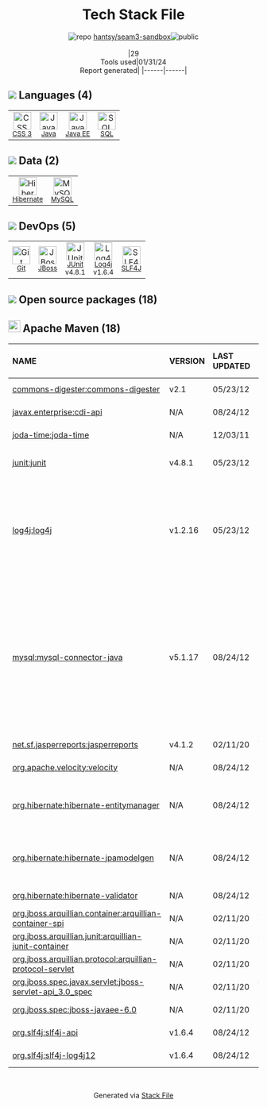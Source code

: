 <!--
&lt;--- Readme.md Snippet without images Start ---&gt;
## Tech Stack
hantsy/seam3-sandbox is built on the following main stack:

- [Java](https://www.java.com) – Languages
- [MySQL](http://www.mysql.com) – Databases
- [Hibernate](http://hibernate.org/) – Object Relational Mapper (ORM)
- [JUnit](http://junit.org/) – Testing Frameworks
- [JBoss](https://developers.redhat.com/products/eap) – Web Servers
- [SQL](https://en.wikipedia.org/wiki/SQL) – Languages
- [Log4j](https://logging.apache.org/log4j/2.x/) – Logging Tools
- [SLF4J](http://slf4j.org/) – Log Management
- [Java EE](http://www.oracle.com/technetwork/java/javaee/overview/index.html) – Languages

Full tech stack [here](/techstack.md)

&lt;--- Readme.md Snippet without images End ---&gt;

&lt;--- Readme.md Snippet with images Start ---&gt;
## Tech Stack
hantsy/seam3-sandbox is built on the following main stack:

- <img width='25' height='25' src='https://img.stackshare.io/service/995/K85ZWV2F.png' alt='Java'/> [Java](https://www.java.com) – Languages
- <img width='25' height='25' src='https://img.stackshare.io/service/1025/logo-mysql-170x170.png' alt='MySQL'/> [MySQL](http://www.mysql.com) – Databases
- <img width='25' height='25' src='https://img.stackshare.io/service/1756/1uNl_IZX.png' alt='Hibernate'/> [Hibernate](http://hibernate.org/) – Object Relational Mapper (ORM)
- <img width='25' height='25' src='https://img.stackshare.io/service/2020/874086.png' alt='JUnit'/> [JUnit](http://junit.org/) – Testing Frameworks
- <img width='25' height='25' src='https://img.stackshare.io/service/2188/unnamed.jpg' alt='JBoss'/> [JBoss](https://developers.redhat.com/products/eap) – Web Servers
- <img width='25' height='25' src='https://img.stackshare.io/service/2271/default_068d33483bba6b81ee13fbd4dc7aab9780896a54.png' alt='SQL'/> [SQL](https://en.wikipedia.org/wiki/SQL) – Languages
- <img width='25' height='25' src='https://img.stackshare.io/service/2804/Coralogix-log4j-integration.jpg' alt='Log4j'/> [Log4j](https://logging.apache.org/log4j/2.x/) – Logging Tools
- <img width='25' height='25' src='https://img.stackshare.io/service/2805/05518ecaa42841e834421e9d6987b04f_400x400.png' alt='SLF4J'/> [SLF4J](http://slf4j.org/) – Log Management
- <img width='25' height='25' src='https://img.stackshare.io/service/4522/652rxwyK_400x400.png' alt='Java EE'/> [Java EE](http://www.oracle.com/technetwork/java/javaee/overview/index.html) – Languages

Full tech stack [here](/techstack.md)

&lt;--- Readme.md Snippet with images End ---&gt;
-->
<div align="center">

# Tech Stack File
![](https://img.stackshare.io/repo.svg "repo") [hantsy/seam3-sandbox](https://github.com/hantsy/seam3-sandbox)![](https://img.stackshare.io/public_badge.svg "public")
<br/><br/>
|29<br/>Tools used|01/31/24 <br/>Report generated|
|------|------|
</div>

## <img src='https://img.stackshare.io/languages.svg'/> Languages (4)
<table><tr>
  <td align='center'>
  <img width='36' height='36' src='https://img.stackshare.io/service/6727/css.png' alt='CSS 3'>
  <br>
  <sub><a href="https://developer.mozilla.org/en-US/docs/Web/CSS/CSS3">CSS 3</a></sub>
  <br>
  <sub></sub>
</td>

<td align='center'>
  <img width='36' height='36' src='https://img.stackshare.io/service/995/K85ZWV2F.png' alt='Java'>
  <br>
  <sub><a href="https://www.java.com">Java</a></sub>
  <br>
  <sub></sub>
</td>

<td align='center'>
  <img width='36' height='36' src='https://img.stackshare.io/service/4522/652rxwyK_400x400.png' alt='Java EE'>
  <br>
  <sub><a href="http://www.oracle.com/technetwork/java/javaee/overview/index.html">Java EE</a></sub>
  <br>
  <sub></sub>
</td>

<td align='center'>
  <img width='36' height='36' src='https://img.stackshare.io/service/2271/default_068d33483bba6b81ee13fbd4dc7aab9780896a54.png' alt='SQL'>
  <br>
  <sub><a href="https://en.wikipedia.org/wiki/SQL">SQL</a></sub>
  <br>
  <sub></sub>
</td>

</tr>
</table>

## <img src='https://img.stackshare.io/databases.svg'/> Data (2)
<table><tr>
  <td align='center'>
  <img width='36' height='36' src='https://img.stackshare.io/service/1756/1uNl_IZX.png' alt='Hibernate'>
  <br>
  <sub><a href="http://hibernate.org/">Hibernate</a></sub>
  <br>
  <sub></sub>
</td>

<td align='center'>
  <img width='36' height='36' src='https://img.stackshare.io/service/1025/logo-mysql-170x170.png' alt='MySQL'>
  <br>
  <sub><a href="http://www.mysql.com">MySQL</a></sub>
  <br>
  <sub></sub>
</td>

</tr>
</table>

## <img src='https://img.stackshare.io/devops.svg'/> DevOps (5)
<table><tr>
  <td align='center'>
  <img width='36' height='36' src='https://img.stackshare.io/service/1046/git.png' alt='Git'>
  <br>
  <sub><a href="http://git-scm.com/">Git</a></sub>
  <br>
  <sub></sub>
</td>

<td align='center'>
  <img width='36' height='36' src='https://img.stackshare.io/service/2188/unnamed.jpg' alt='JBoss'>
  <br>
  <sub><a href="https://developers.redhat.com/products/eap">JBoss</a></sub>
  <br>
  <sub></sub>
</td>

<td align='center'>
  <img width='36' height='36' src='https://img.stackshare.io/service/2020/874086.png' alt='JUnit'>
  <br>
  <sub><a href="http://junit.org/">JUnit</a></sub>
  <br>
  <sub>v4.8.1</sub>
</td>

<td align='center'>
  <img width='36' height='36' src='https://img.stackshare.io/service/2804/Coralogix-log4j-integration.jpg' alt='Log4j'>
  <br>
  <sub><a href="https://logging.apache.org/log4j/2.x/">Log4j</a></sub>
  <br>
  <sub>v1.6.4</sub>
</td>

<td align='center'>
  <img width='36' height='36' src='https://img.stackshare.io/service/2805/05518ecaa42841e834421e9d6987b04f_400x400.png' alt='SLF4J'>
  <br>
  <sub><a href="http://slf4j.org/">SLF4J</a></sub>
  <br>
  <sub></sub>
</td>

</tr>
</table>


## <img src='https://img.stackshare.io/group.svg' /> Open source packages (18)</h2>

## <img width='24' height='24' src='https://img.stackshare.io/package_manager/977/default_9833f2ef0bbc2a946b4cc5e9307264033361076b.png'/> Apache Maven (18)

|NAME|VERSION|LAST UPDATED|LAST UPDATED BY|LICENSE|VULNERABILITIES|
|:------|:------|:------|:------|:------|:------|
|[commons-digester:commons-digester](http://commons.apache.org/digester/)|v2.1|05/23/12|Hantsy Bai |Apache-2.0|N/A|
|[javax.enterprise:cdi-api](http://cdi-spec.org)|N/A|08/24/12|Hantsy Bai |Apache-2.0|N/A|
|[joda-time:joda-time](https://www.joda.org/joda-time/)|N/A|12/03/11|Hantsy Bai |Apache-2.0|N/A|
|[junit:junit](http://junit.org)|v4.8.1|05/23/12|Hantsy Bai |EPL-1.0|[CVE-2020-15250](https://github.com/advisories/GHSA-269g-pwp5-87pp) (Moderate)|
|[log4j:log4j](http://logging.apache.org/log4j/1.2/)|v1.2.16|05/23/12|Hantsy Bai |Apache-2.0|[CVE-2022-23305](https://github.com/advisories/GHSA-65fg-84f6-3jq3) (Critical)<br/>[CVE-2022-23307](https://github.com/advisories/GHSA-f7vh-qwp3-x37m) (Critical)<br/>[CVE-2019-17571](https://github.com/advisories/GHSA-2qrg-x229-3v8q) (Critical)<br/>[CVE-2022-23302](https://github.com/advisories/GHSA-w9p3-5cr8-m3jj) (High)<br/>[CVE-2021-4104](https://github.com/advisories/GHSA-fp5r-v3w9-4333) (High)|
|[mysql:mysql-connector-java](http://dev.mysql.com/doc/connector-j/en/)|v5.1.17|08/24/12|Hantsy Bai |GPL-3.0-only|[CVE-2018-3258](https://github.com/advisories/GHSA-4vrv-ch96-6h42) (High)<br/>[CVE-2017-3523](https://github.com/advisories/GHSA-2xxh-f8r3-hvvr) (High)<br/>[CVE-2019-2692](https://github.com/advisories/GHSA-jcq3-cprp-m333) (Moderate)<br/>[CVE-2017-3586](https://github.com/advisories/GHSA-pwh7-92h3-mqr6) (Moderate)<br/>[CVE-2015-2575](https://github.com/advisories/GHSA-gc43-g62c-99g2) (Moderate)<br/>[CVE-2022-21363](https://github.com/advisories/GHSA-g76j-4cxx-23h9) (Moderate)<br/>[CVE-2017-3589](https://github.com/advisories/GHSA-cjcf-wm2p-59h5) (Low)|
|[net.sf.jasperreports:jasperreports](http://jasperreports.sourceforge.net)|v4.1.2|02/11/20|Jonathan Leitschuh |LGPL-2.1+|N/A|
|[org.apache.velocity:velocity](http://velocity.apache.org/engine/devel/)|N/A|08/24/12|Hantsy Bai |Apache-2.0|N/A|
|[org.hibernate:hibernate-entitymanager](http://hibernate.org/orm)|N/A|08/24/12|Hantsy Bai |LGPL-2.0-only,GPL-3.0-or-later|N/A|
|[org.hibernate:hibernate-jpamodelgen](http://hibernate.org/orm)|N/A|08/24/12|Hantsy Bai |LGPL-2.0-only,GPL-3.0-or-later|N/A|
|[org.hibernate:hibernate-validator](http://hibernate.org/validator/)|N/A|08/24/12|Hantsy Bai |Apache-2.0|N/A|
|[org.jboss.arquillian.container:arquillian-container-spi](http://arquillian.org)|N/A|02/11/20|Jonathan Leitschuh |Apache-2.0|N/A|
|[org.jboss.arquillian.junit:arquillian-junit-container](http://arquillian.org)|N/A|02/11/20|Jonathan Leitschuh |Apache-2.0|N/A|
|[org.jboss.arquillian.protocol:arquillian-protocol-servlet](http://arquillian.org)|N/A|02/11/20|Jonathan Leitschuh |Apache-2.0|N/A|
|[org.jboss.spec.javax.servlet:jboss-servlet-api_3.0_spec](http://www.jboss.org)|N/A|02/11/20|Jonathan Leitschuh |GPL-2.0|N/A|
|[org.jboss.spec:jboss-javaee-6.0]()|N/A|02/11/20|Jonathan Leitschuh |LGPL-2.1|N/A|
|[org.slf4j:slf4j-api](http://www.slf4j.org)|v1.6.4|08/24/12|Hantsy Bai |MIT|N/A|
|[org.slf4j:slf4j-log4j12](http://www.slf4j.org)|v1.6.4|08/24/12|Hantsy Bai |MIT|N/A|

<br/>
<div align='center'>

Generated via [Stack File](https://github.com/marketplace/stack-file)
